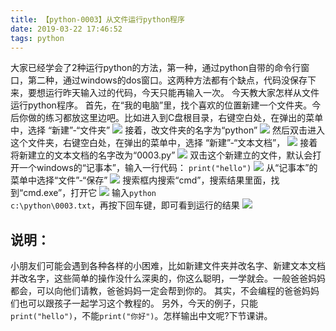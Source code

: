 ```yaml
---
title: 【python-0003】从文件运行python程序
date: 2019-03-22 17:46:52
tags: python
---
```

大家已经学会了2种运行python的方法，第一种，通过python自带的命令行窗口，第二种，通过windows的dos窗口。这两种方法都有个缺点，代码没保存下来，要想运行昨天输入过的代码，今天只能再输入一次。
今天教大家怎样从文件运行python程序。
首先，在“我的电脑”里，找个喜欢的位置新建一个文件夹。今后你做的练习都放这里边吧。比如进入到C盘根目录，右键空白处，在弹出的菜单中，选择 “新建”-“文件夹”
![](/blog/images/python_0003_01.png) 
接着，改文件夹的名字为“python”
![](/blog/images/python_0003_02.png) 
然后双击进入这个文件夹，右键空白处，在弹出的菜单中，选择 “新建”-“文本文档”，
![](/blog/images/python_0003_03.png) 
接着将新建立的文本文档的名字改为“0003.py”
![](/blog/images/python_0003_04.png) 
双击这个新建立的文件，默认会打开一个windows的“记事本”，输入一行代码：
<code>print("hello")</code>
![](/blog/images/python_0003_05.png) 
从“记事本”的菜单中选择“文件”-“保存”
![](/blog/images/python_0003_06.png) 
搜索框内搜索“cmd”，搜索结果里面，找到“cmd.exe”，打开它
![](/blog/images/python_0002_01.png) 
输入<code>python c:\python\0003.txt</code>，再按下回车键，即可看到运行的结果
![](/blog/images/python_0003_07.png) 
## 说明：
小朋友们可能会遇到各种各样的小困难，比如新建文件夹并改名字、新建文本文档并改名字，这些简单的操作没什么深奥的，你这么聪明，一学就会。一般爸爸妈妈都会，可以向他们请教，爸爸妈妈一定会帮到你的。
其实，不会编程的爸爸妈妈们也可以跟孩子一起学习这个教程的。
另外，今天的例子，只能<code>print("hello")</code>，不能<code>print("你好")</code>。怎样输出中文呢?下节课讲。
